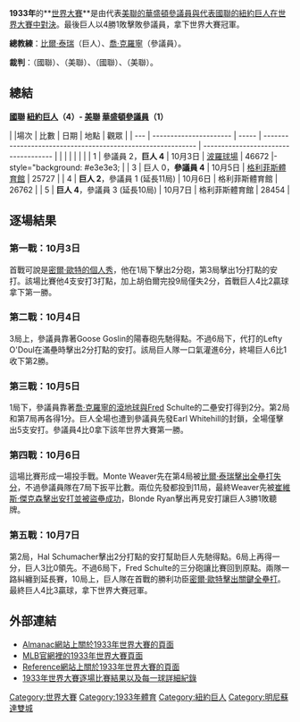 **1933年**的**[世界大賽](../Page/世界大賽.md "wikilink")**是由代表[美聯的](https://zh.wikipedia.org/wiki/美國聯盟 "wikilink")[華盛頓參議員與代表](https://zh.wikipedia.org/wiki/明尼蘇達雙城 "wikilink")[國聯的](https://zh.wikipedia.org/wiki/國家聯盟 "wikilink")[紐約巨人在世界大賽中對決](../Page/舊金山巨人.md "wikilink")。最後巨人以4勝1敗擊敗參議員，拿下世界大賽冠軍。

**總教練**：[比爾·泰瑞](../Page/比爾·泰瑞.md "wikilink")（巨人）、[喬·克羅寧](https://zh.wikipedia.org/wiki/喬·克羅寧 "wikilink")（參議員）。

**裁判**：（國聯）、（美聯）、（國聯）、（美聯）。

## 總結

**[國聯](https://zh.wikipedia.org/wiki/國家聯盟 "wikilink")
[紐約巨人](../Page/舊金山巨人.md "wikilink")（4）-
[美聯](https://zh.wikipedia.org/wiki/美國聯盟 "wikilink")
[華盛頓參議員](https://zh.wikipedia.org/wiki/明尼蘇達雙城 "wikilink")（1）**

| |場次 | 比數                     | 日期    | 地點                                                          | 觀眾                                   |
| --- | ---------------------- | ----- | ----------------------------------------------------------- | ------------------------------------ |
|     |                        |       |                                                             |                                      |
| 1   | 參議員 2，**巨人 4**         | 10月3日 | [波羅球場](https://zh.wikipedia.org/wiki/波羅球場 "wikilink")       | 46672 |-style="background: \#e3e3e3; |
| 3   | 巨人 0，**參議員 4**         | 10月5日 | [格利菲斯體育館](https://zh.wikipedia.org/wiki/格利菲斯體育館 "wikilink") | 25727                                |
| 4   | **巨人 2**，參議員 1 (延長11局) | 10月6日 | 格利菲斯體育館                                                     | 26762                                |
| 5   | **巨人 4**，參議員 3 (延長10局) | 10月7日 | 格利菲斯體育館                                                     | 28454                                |

## 逐場結果

### 第一戰：10月3日

首戰可說是[密爾·歐特的個人秀](../Page/密爾·歐特.md "wikilink")，他在1局下擊出2分砲，第3局擊出1分打點的安打。該場比賽他4支安打3打點，加上胡伯爾完投9局僅失2分，首戰巨人4比2贏球拿下第一勝。

### 第二戰：10月4日

3局上，參議員靠著Goose Goslin的陽春砲先馳得點。不過6局下，代打的Lefty
O'Doul在滿壘時擊出2分打點的安打。該局巨人隊一口氣灌進6分，終場巨人6比1收下第2勝。

### 第三戰：10月5日

1局下，參議員靠著[喬·克羅寧的滾地球與Fred](https://zh.wikipedia.org/wiki/喬·克羅寧 "wikilink")
Schulte的二壘安打得到2分。第2局和第7局再各得1分。巨人全場也遭到參議員先發Earl
Whitehill的封鎖，全場僅擊出5支安打。參議員4比0拿下該年世界大賽第一勝。

### 第四戰：10月6日

這場比賽形成一場投手戰。Monte
Weaver先在第4局被[比爾·泰瑞擊出全壘打失分](../Page/比爾·泰瑞.md "wikilink")，不過參議員隊在7局下扳平比數。兩位先發都投到11局，最終Weaver先被[崔維斯·傑克森擊出安打並被盜壘成功](../Page/崔維斯·傑克森.md "wikilink")，Blonde
Ryan擊出再見安打讓巨人3勝1敗聽牌。

### 第五戰：10月7日

第2局，Hal Schumacher擊出2分打點的安打幫助巨人先馳得點。6局上再得一分，巨人3比0領先。不過6局下，Fred
Schulte的三分砲讓比賽回到原點。兩隊一路糾纏到延長賽，10局上，巨人隊在首戰的勝利功臣[密爾·歐特擊出關鍵全壘打](../Page/密爾·歐特.md "wikilink")。最終巨人4比3贏球，拿下世界大賽冠軍。

## 外部連結

  - [Almanac網站上關於1933年世界大賽的頁面](http://www.baseball-almanac.com/ws/yr1933ws.shtml)
  - [MLB官網裡的1933年世界大賽頁面](http://mlb.mlb.com/mlb/history/postseason/mlb_ws_recaps.jsp?feature=1933)
  - [Reference網站上關於1933年世界大賽的頁面](http://www.baseball-reference.com/postseason/1933_WS.shtml)
  - [1933年世界大賽逐場比賽結果以及每一球詳細紀錄](http://www.retrosheet.org/boxesetc/YPS_1933.htm)

[Category:世界大賽](https://zh.wikipedia.org/wiki/Category:世界大賽 "wikilink")
[Category:1933年體育](https://zh.wikipedia.org/wiki/Category:1933年體育 "wikilink")
[Category:紐約巨人](https://zh.wikipedia.org/wiki/Category:紐約巨人 "wikilink")
[Category:明尼蘇達雙城](https://zh.wikipedia.org/wiki/Category:明尼蘇達雙城 "wikilink")